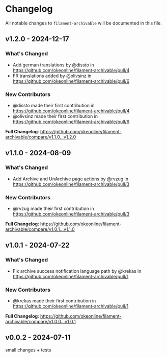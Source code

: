 # Changelog

All notable changes to `filament-archivable` will be documented in this file.

## v1.2.0 - 2024-12-17

### What's Changed

* Add german translations by @dissto in https://github.com/okeonline/filament-archivable/pull/4
* FR translations added by @olivsinz in https://github.com/okeonline/filament-archivable/pull/6

### New Contributors

* @dissto made their first contribution in https://github.com/okeonline/filament-archivable/pull/4
* @olivsinz made their first contribution in https://github.com/okeonline/filament-archivable/pull/6

**Full Changelog**: https://github.com/okeonline/filament-archivable/compare/v1.1.0...v1.2.0

## v1.1.0 - 2024-08-09

### What's Changed

* Add Archive and UnArchive page actions by @rvzug in https://github.com/okeonline/filament-archivable/pull/3

### New Contributors

* @rvzug made their first contribution in https://github.com/okeonline/filament-archivable/pull/3

**Full Changelog**: https://github.com/okeonline/filament-archivable/compare/v1.0.1...v1.1.0

## v1.0.1 - 2024-07-22

### What's Changed

* Fix archive success notification language path by @krekas in https://github.com/okeonline/filament-archivable/pull/1

### New Contributors

* @krekas made their first contribution in https://github.com/okeonline/filament-archivable/pull/1

**Full Changelog**: https://github.com/okeonline/filament-archivable/compare/v1.0.0...v1.0.1

## v0.0.2 - 2024-07-11

small changes + tests
